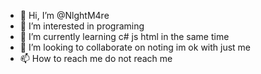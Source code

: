 - 👋 Hi, I’m @NlghtM4re
- 👀 I’m interested in programing
- 🌱 I’m currently learning c# js html in the same time
- 💞️ I’m looking to collaborate on noting im ok with just me
- 📫 How to reach me do not reach me

<!---
NlghtM4re/NlghtM4re is a ✨ special ✨ repository because its `README.md` (this file) appears on your GitHub profile.
You can click the Preview link to take a look at your changes.
--->
